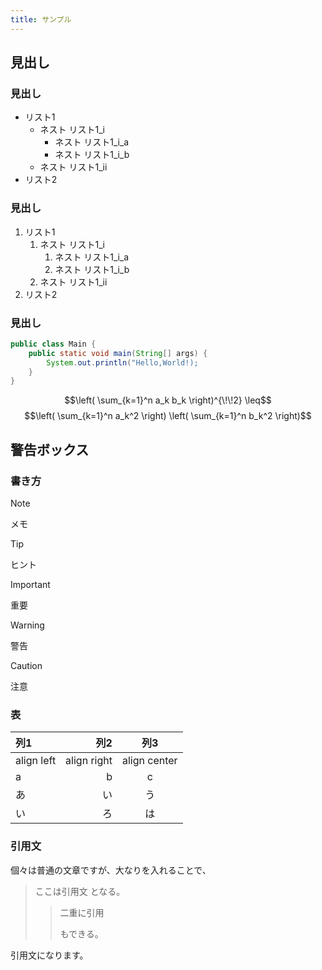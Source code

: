 ```yaml
---
title: サンプル
---
```


## 見出し

### 見出し

- リスト1
    - ネスト リスト1_i
        - ネスト リスト1_i_a
        - ネスト リスト1_i_b
    - ネスト リスト1_ii
- リスト2

### 見出し

1. リスト1
    1. ネスト リスト1_i
        1. ネスト リスト1_i_a
        1. ネスト リスト1_i_b
    1. ネスト リスト1_ii
1. リスト2


### 見出し

```java
public class Main {
    public static void main(String[] args) {
        System.out.println("Hello,World!);
    }
}
```

$$\left( \sum_{k=1}^n a_k b_k \right)^{\!\!2} \leq$$
$$\left( \sum_{k=1}^n a_k^2 \right) \left( \sum_{k=1}^n b_k^2 \right)$$


## 警告ボックス

### 書き方

> [!NOTE]
> メモ

> [!TIP]
> ヒント

> [!IMPORTANT]
> 重要

> [!WARNING]
> 警告

> [!CAUTION]
> 注意

### 表

|列1|列2|列3|
|:--|--:|:--:|
|align left|align right|align center|
|a|b|c|
|あ|い|う|
|い|ろ|は|

### 引用文

個々は普通の文章ですが、大なりを入れることで、

> ここは引用文
> となる。
> > 二重に引用
> > 
> > もできる。

引用文になります。

